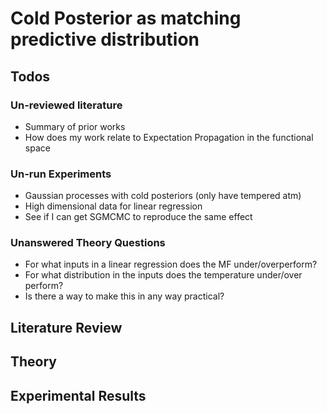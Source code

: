 # Cold Posterior as matching predictive distribution

## Todos
### Un-reviewed literature
- Summary of prior works 
- How does my work relate to Expectation Propagation in the functional space

### Un-run Experiments
- Gaussian processes with cold posteriors (only have tempered atm)
- High dimensional data for linear regression
- See if I can get SGMCMC to reproduce the same effect 


### Unanswered Theory Questions
- For what inputs in a linear regression does the MF under/overperform? 
- For what distribution in the inputs does the temperature under/over perform? 
- Is there a way to make this in any way practical? 

## Literature Review

####

## Theory

## Experimental Results


